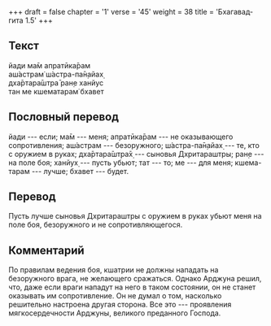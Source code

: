 +++
draft = false
chapter = '1'
verse = '45'
weight = 38
title = 'Бхагавад-гита 1.5'
+++
## Текст

йади ма̄м апратӣка̄рам  
аш́астрам̇ ш́астра-па̄н̣айах̣  
дха̄ртара̄шт̣ра̄ ран̣е ханйус  
тан ме кшематарам̇ бхавет

## Пословный перевод

йади --- если; ма̄м --- меня; апратӣка̄рам --- не оказывающего
сопротивления; аш́астрам --- безоружного; ш́астра-па̄н̣айах̣ --- те, кто с
оружием в руках; дха̄ртара̄шт̣ра̄х̣ --- сыновья Дхритараштры; ран̣е --- на
поле боя; ханйух̣ --- пусть убьют; тат --- то; ме --- для меня;
кшема-тарам --- лучше; бхавет --- будет.

## Перевод

Пусть лучше сыновья Дхритараштры с оружием в руках убьют меня на поле
боя, безоружного и не сопротивляющегося.

## Комментарий

По правилам ведения боя, кшатрии не должны нападать на безоружного
врага, не желающего сражаться. Однако Арджуна решил, что, даже если
враги нападут на него в таком состоянии, он не станет оказывать им
сопротивление. Он не думал о том, насколько решительно настроена другая
сторона. Все это --- проявления мягкосердечности Арджуны, великого
преданного Господа.

